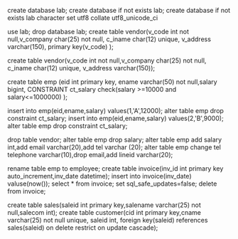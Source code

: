 create database lab;
create database if not exists lab;
create database if not exists lab character set utf8 collate utf8_unicode_ci


use lab;
drop database lab;
create table vendor(v_code int not null,v_company char(25) not null,
c_iname char(12) unique, v_address varchar(150), primary key(v_code)
);

create table vendor(v_code int not null,v_company char(25) not null,
c_iname char(12) unique, v_address varchar(150));


create table emp (eid int primary key, ename varchar(50) not null,salary bigint,
CONSTRAINT ct_salary check(salary >=10000 and salary<=1000000) ); 

insert into emp(eid,ename,salary) values(1,'A',12000);
alter table emp drop constraint ct_salary;
insert into emp(eid,ename,salary) values(2,'B',9000);
alter table emp drop constraint ct_salary;


drop table vendor;
alter table emp drop salary;
alter table emp add salary int,add email varchar(20),add tel varchar (20);
alter table emp change tel telephone varchar(10),drop email,add lineid varchar(20);

rename table emp to employee;
create table invoice(inv_id int primary key auto_increment,inv_date datetime);
insert into invoice(inv_date) valuse(now());
select * from invoice;
set sql_safe_updates=false;
delete from invoice;

create table sales(saleid int primary key,salename varchar(25) not null,salecom int);
create table customer(cid int primary key,cname varchar(25) not null unique,
saleid int, foreign key(saleid) references sales(saleid)
on delete restrict on update cascade);


